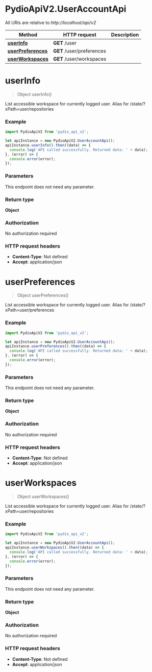 # PydioApiV2.UserAccountApi

All URIs are relative to *http://localhost/api/v2*

Method | HTTP request | Description
------------- | ------------- | -------------
[**userInfo**](UserAccountApi.md#userInfo) | **GET** /user | 
[**userPreferences**](UserAccountApi.md#userPreferences) | **GET** /user/preferences | 
[**userWorkspaces**](UserAccountApi.md#userWorkspaces) | **GET** /user/workspaces | 


<a name="userInfo"></a>
# **userInfo**
> Object userInfo()



List accessible workspace for currently logged user. Alias for /state/?xPath&#x3D;user/repositories 

### Example
```javascript
import PydioApiV2 from 'pydio_api_v2';

let apiInstance = new PydioApiV2.UserAccountApi();
apiInstance.userInfo().then((data) => {
  console.log('API called successfully. Returned data: ' + data);
}, (error) => {
  console.error(error);
});

```

### Parameters
This endpoint does not need any parameter.

### Return type

**Object**

### Authorization

No authorization required

### HTTP request headers

 - **Content-Type**: Not defined
 - **Accept**: application/json

<a name="userPreferences"></a>
# **userPreferences**
> Object userPreferences()



List accessible workspace for currently logged user. Alias for /state/?xPath&#x3D;user/preferences 

### Example
```javascript
import PydioApiV2 from 'pydio_api_v2';

let apiInstance = new PydioApiV2.UserAccountApi();
apiInstance.userPreferences().then((data) => {
  console.log('API called successfully. Returned data: ' + data);
}, (error) => {
  console.error(error);
});

```

### Parameters
This endpoint does not need any parameter.

### Return type

**Object**

### Authorization

No authorization required

### HTTP request headers

 - **Content-Type**: Not defined
 - **Accept**: application/json

<a name="userWorkspaces"></a>
# **userWorkspaces**
> Object userWorkspaces()



List accessible workspace for currently logged user. Alias for /state/?xPath&#x3D;user/repositories 

### Example
```javascript
import PydioApiV2 from 'pydio_api_v2';

let apiInstance = new PydioApiV2.UserAccountApi();
apiInstance.userWorkspaces().then((data) => {
  console.log('API called successfully. Returned data: ' + data);
}, (error) => {
  console.error(error);
});

```

### Parameters
This endpoint does not need any parameter.

### Return type

**Object**

### Authorization

No authorization required

### HTTP request headers

 - **Content-Type**: Not defined
 - **Accept**: application/json

